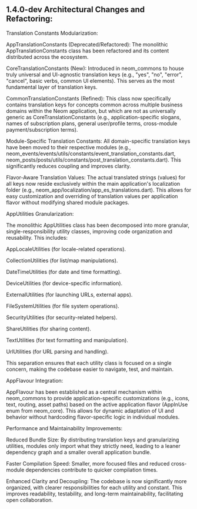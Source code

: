 ## 1.4.0-dev Architectural Changes and Refactoring:

Translation Constants Modularization:

AppTranslationConstants (Deprecated/Refactored): The monolithic AppTranslationConstants class has been refactored and its content distributed across the ecosystem.

CoreTranslationConstants (New): Introduced in neom_commons to house truly universal and UI-agnostic translation keys (e.g., "yes", "no", "error", "cancel", basic verbs, common UI elements). This serves as the most fundamental layer of translation keys.

CommonTranslationConstants (Refined): This class now specifically contains translation keys for concepts common across multiple business domains within the Neom application, but which are not as universally generic as CoreTranslationConstants (e.g., application-specific slogans, names of subscription plans, general user/profile terms, cross-module payment/subscription terms).

Module-Specific Translation Constants: All domain-specific translation keys have been moved to their respective modules (e.g., neom_events/events/utils/constants/event_translation_constants.dart, neom_posts/posts/utils/constants/post_translation_constants.dart). This significantly reduces coupling and improves clarity.

Flavor-Aware Translation Values: The actual translated strings (values) for all keys now reside exclusively within the main application's localization folder (e.g., neom_app/localization/app_es_translations.dart). This allows for easy customization and overriding of translation values per application flavor without modifying shared module packages.

AppUtilities Granularization:

The monolithic AppUtilities class has been decomposed into more granular, single-responsibility utility classes, improving code organization and reusability. This includes:

AppLocaleUtilities (for locale-related operations).

CollectionUtilities (for list/map manipulations).

DateTimeUtilities (for date and time formatting).

DeviceUtilities (for device-specific information).

ExternalUtilities (for launching URLs, external apps).

FileSystemUtilities (for file system operations).

SecurityUtilities (for security-related helpers).

ShareUtilities (for sharing content).

TextUtilities (for text formatting and manipulation).

UrlUtilities (for URL parsing and handling).

This separation ensures that each utility class is focused on a single concern, making the codebase easier to navigate, test, and maintain.

AppFlavour Integration:

AppFlavour has been established as a central mechanism within neom_commons to provide application-specific customizations (e.g., icons, text, routing, asset paths) based on the active application flavor (AppInUse enum from neom_core). This allows for dynamic adaptation of UI and behavior without hardcoding flavor-specific logic in individual modules.

Performance and Maintainability Improvements:

Reduced Bundle Size: By distributing translation keys and granularizing utilities, modules only import what they strictly need, leading to a leaner dependency graph and a smaller overall application bundle.

Faster Compilation Speed: Smaller, more focused files and reduced cross-module dependencies contribute to quicker compilation times.

Enhanced Clarity and Decoupling: The codebase is now significantly more organized, with clearer responsibilities for each utility and constant. This improves readability, testability, and long-term maintainability, facilitating open collaboration.